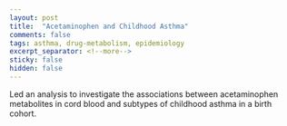 ```yaml
---
layout: post
title:  "Acetaminophen and Childhood Asthma"
comments: false
tags: asthma, drug-metabolism, epidemiology
excerpt_separator: <!--more-->
sticky: false
hidden: false
---
```


<!--more-->
Led an analysis to investigate the associations between acetaminophen metabolites in cord blood and subtypes of childhood asthma in a birth cohort.